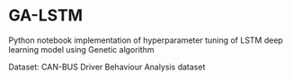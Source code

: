 # GA-LSTM
Python notebook implementation of hyperparameter tuning of LSTM deep learning model using Genetic algorithm

Dataset:
   CAN-BUS Driver Behaviour Analysis dataset
   

